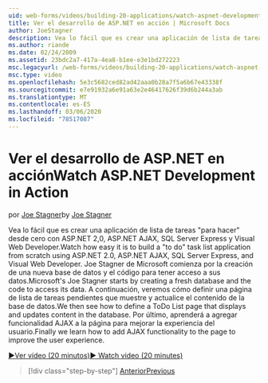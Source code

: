 ```yaml
---
uid: web-forms/videos/building-20-applications/watch-aspnet-development-in-action
title: Ver el desarrollo de ASP.NET en acción | Microsoft Docs
author: JoeStagner
description: Vea lo fácil que es crear una aplicación de lista de tareas "para hacer" desde cero con ASP.NET 2,0, ASP.NET AJAX, SQL Server Express y Visual Web Developer. MIC...
ms.author: riande
ms.date: 02/24/2009
ms.assetid: 23bdc2a7-417a-4ea8-b1ee-e3e1bd272223
msc.legacyurl: /web-forms/videos/building-20-applications/watch-aspnet-development-in-action
msc.type: video
ms.openlocfilehash: 5e3c5682ced82ad42aaa0b28a7f5a6b67e43338f
ms.sourcegitcommit: e7e91932a6e91a63e2e46417626f39d6b244a3ab
ms.translationtype: MT
ms.contentlocale: es-ES
ms.lasthandoff: 03/06/2020
ms.locfileid: "78517087"
---
```

# <a name="watch-aspnet-development-in-action"></a><span data-ttu-id="0f959-104">Ver el desarrollo de ASP.NET en acción</span><span class="sxs-lookup"><span data-stu-id="0f959-104">Watch ASP.NET Development in Action</span></span>

<span data-ttu-id="0f959-105">por [Joe Stagner](https://github.com/JoeStagner)</span><span class="sxs-lookup"><span data-stu-id="0f959-105">by [Joe Stagner](https://github.com/JoeStagner)</span></span>

<span data-ttu-id="0f959-106">Vea lo fácil que es crear una aplicación de lista de tareas "para hacer" desde cero con ASP.NET 2,0, ASP.NET AJAX, SQL Server Express y Visual Web Developer.</span><span class="sxs-lookup"><span data-stu-id="0f959-106">Watch how easy it is to build a "to do" task list application from scratch using ASP.NET 2.0, ASP.NET AJAX, SQL Server Express, and Visual Web Developer.</span></span> <span data-ttu-id="0f959-107">Joe Stagner de Microsoft comienza por la creación de una nueva base de datos y el código para tener acceso a sus datos.</span><span class="sxs-lookup"><span data-stu-id="0f959-107">Microsoft's Joe Stagner starts by creating a fresh database and the code to access its data.</span></span> <span data-ttu-id="0f959-108">A continuación, veremos cómo definir una página de lista de tareas pendientes que muestre y actualice el contenido de la base de datos.</span><span class="sxs-lookup"><span data-stu-id="0f959-108">We then see how to define a ToDo List page that displays and updates content in the database.</span></span> <span data-ttu-id="0f959-109">Por último, aprenderá a agregar funcionalidad AJAX a la página para mejorar la experiencia del usuario.</span><span class="sxs-lookup"><span data-stu-id="0f959-109">Finally we learn how to add AJAX functionality to the page to improve the user experience.</span></span>

[<span data-ttu-id="0f959-110">&#9654;Ver vídeo (20 minutos)</span><span class="sxs-lookup"><span data-stu-id="0f959-110">&#9654; Watch video (20 minutes)</span></span>](https://channel9.msdn.com/Blogs/ASP-NET-Site-Videos/watch-aspnet-development-in-action)

> [!div class="step-by-step"]
> [<span data-ttu-id="0f959-111">Anterior</span><span class="sxs-lookup"><span data-stu-id="0f959-111">Previous</span></span>](lesson-8-working-with-the-gridview-and-formview.md)
